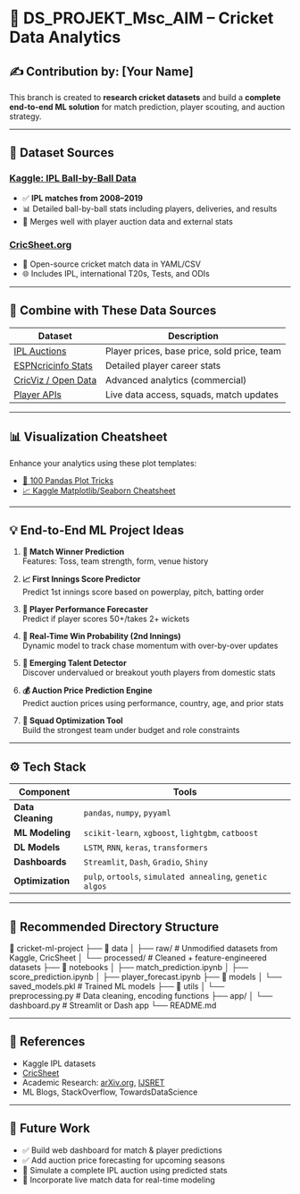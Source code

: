 # 🏏 DS_PROJEKT_Msc_AIM – Cricket Data Analytics  
## ✍️ Contribution by: [Your Name]

This branch is created to **research cricket datasets** and build a **complete end-to-end ML solution** for match prediction, player scouting, and auction strategy.

---

## 📂 Dataset Sources

### [Kaggle: IPL Ball-by-Ball Data](https://www.kaggle.com/datasets)
- ✅ **IPL matches from 2008–2019**
- 📊 Detailed ball-by-ball stats including players, deliveries, and results
- 🧩 Merges well with player auction data and external stats

### [CricSheet.org](https://cricsheet.org)
- 🧠 Open-source cricket match data in YAML/CSV
- 🌐 Includes IPL, international T20s, Tests, and ODIs

---

## 🔗 Combine with These Data Sources

| Dataset | Description |
|--------|-------------|
| [IPL Auctions](https://www.iplt20.com/auction) | Player prices, base price, sold price, team |
| [ESPNcricinfo Stats](https://stats.espncricinfo.com) | Detailed player career stats |
| [CricViz / Open Data](https://cricviz.com/) | Advanced analytics (commercial) |
| [Player APIs](https://rapidapi.com/) | Live data access, squads, match updates |

---

## 📊 Visualization Cheatsheet

Enhance your analytics using these plot templates:
- [📘 100 Pandas Plot Tricks](https://github.com/rougier/matplotlib-cheatsheet)
- [📈 Kaggle Matplotlib/Seaborn Cheatsheet](https://www.kaggle.com/code/learn/matplotlib)

---

## 💡 End-to-End ML Project Ideas

1. **🧠 Match Winner Prediction**  
   Features: Toss, team strength, form, venue history

2. **📈 First Innings Score Predictor**  
   Predict 1st innings score based on powerplay, pitch, batting order

3. **👤 Player Performance Forecaster**  
   Predict if player scores 50+/takes 2+ wickets

4. **🧠 Real-Time Win Probability (2nd Innings)**  
   Dynamic model to track chase momentum with over-by-over updates

5. **🌟 Emerging Talent Detector**  
   Discover undervalued or breakout youth players from domestic stats

6. **💰 Auction Price Prediction Engine**  
   Predict auction prices using performance, country, age, and prior stats

7. **🧮 Squad Optimization Tool**  
   Build the strongest team under budget and role constraints

---

## ⚙️ Tech Stack

| Component | Tools |
|----------|-------|
| **Data Cleaning** | `pandas`, `numpy`, `pyyaml` |
| **ML Modeling** | `scikit-learn`, `xgboost`, `lightgbm`, `catboost` |
| **DL Models** | `LSTM`, `RNN`, `keras`, `transformers` |
| **Dashboards** | `Streamlit`, `Dash`, `Gradio`, `Shiny` |
| **Optimization** | `pulp`, `ortools`, `simulated annealing`, `genetic algos` |

---

## 📁 Recommended Directory Structure
📁 cricket-ml-project ├── 📂 data │ ├── raw/ # Unmodified datasets from Kaggle, CricSheet │ └── processed/ # Cleaned + feature-engineered datasets ├── 📂 notebooks │ ├── match_prediction.ipynb │ ├── score_prediction.ipynb │ ├── player_forecast.ipynb ├── 📂 models │ └── saved_models.pkl # Trained ML models ├── 📂 utils │ └── preprocessing.py # Data cleaning, encoding functions ├── app/ │ └── dashboard.py # Streamlit or Dash app └── README.md


---

## 📘 References

- Kaggle IPL datasets  
- [CricSheet](https://cricsheet.org)  
- Academic Research: [arXiv.org](https://arxiv.org), [IJSRET](https://ijsret.com)  
- ML Blogs, StackOverflow, TowardsDataScience

---

## 🚧 Future Work

- ✅ Build web dashboard for match & player predictions  
- ✅ Add auction price forecasting for upcoming seasons  
- 🧠 Simulate a complete IPL auction using predicted stats  
- 🧪 Incorporate live match data for real-time modeling  

